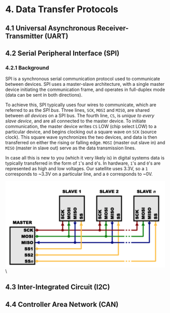 # 4. Data Transfer Protocols

## 4.1 Universal Asynchronous Receiver-Transmitter \(UART\)

## 4.2 Serial Peripheral Interface \(SPI\)

### 4.2.1 Background
SPI is a synchronous serial communication protocol used to communicate between devices. SPI uses a master-slave architecture, with a single master device initiating the communication frame, and operates in full-duplex mode (data can be sent in both directions).

To achieve this, SPI typically uses four wires to communicate, which are referred to as the _SPI bus_. Three lines, `SCK`, `MOSI` and `MISO`, are shared between _all devices_ on a SPI bus. The fourth line, `CS`, is _unique to every slave device_, and are all connected to the master device. To initiate communication, the master device writes `CS` LOW (chip select LOW) to a particular device, and begins clocking out a square wave on `SCK` \(source clock\). This square wave synchronizes the two devices, and data is then transferred on either the rising or falling edge. `MOSI` \(master out slave in\) and `MISO` \(master in slave out\) serve as the data transmission lines.

In case all this is new to you \(which it very likely is\) in digital systems data is typically transferred in the form of `1`'s and `0`'s. In hardware, `1`'s and `0`'s are represented as high and low voltages. Our satellite uses 3.3V, so a `1` corresponds to ~3.3V on a particular line, and a `0` corresponds to ~0V.


![Diagram of a general SPI bus](./figures/spi_bus.png)\




## 4.3 Inter-Integrated Circuit \(I2C\)

## 4.4 Controller Area Network \(CAN\)

